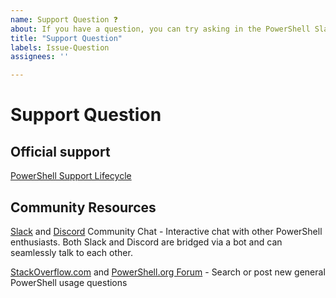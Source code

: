 ```yaml
---
name: Support Question ❓
about: If you have a question, you can try asking in the PowerShell Slack channel first. If you need official support, refer to the [PowerShell Support Lifecycle](https://aka.ms/pslifecycle)
title: "Support Question"
labels: Issue-Question
assignees: ''

---
```


# Support Question

## Official support

[PowerShell Support Lifecycle](https://aka.ms/pslifecycle)

## Community Resources

[Slack][powershell-slack] and [Discord][powershell-discord] Community Chat - Interactive chat with other PowerShell enthusiasts. Both Slack and Discord are bridged via a bot and can seamlessly talk to each other.

[StackOverflow.com](https://stackoverflow.com/questions/tagged/powershell) and [PowerShell.org Forum](https://powershell.org/forums/) - Search or post new general PowerShell usage questions

[powershell-slack]: https://join.slack.com/t/powershell/shared_invite/enQtMzA3MDcxNTM5MTkxLTBmMWIyNzhkYzVjNGRiOTgxZmFlN2E0ZmVmOWU5NDczNTY2NDFhZjFlZTM1MTZiMWIzZDcwMGYzNjQ3YTRkNWM
[powershell-discord]: https://discordapp.com/invite/AtzXnJM

